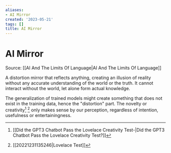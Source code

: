 ```yaml
---
aliases:
- AI Mirror
created: '2023-05-21'
tags: []
title: AI Mirror
---
```


# AI Mirror

Source: [[AI And The Limits Of Language|AI And The Limits Of Language]]

A distortion mirror that reflects anything, creating an illusion of reality without any accurate understanding of the world or the truth. It cannot interact without the world, let alone form actual knowledge.

The generalization of trained models might create something that does not exist in the training data, hence the "distortion" part. The novelty or creativity[^1] [^2] only makes sense by our perception, regardless of intention, usefulness or entertainingness.

[^1]: [[Did the GPT3 Chatbot Pass the Lovelace Creativity Test-|Did the GPT3 Chatbot Pass the Lovelace Creativity Test?]]
[^2]: [[20221231135246|Lovelace Test]]